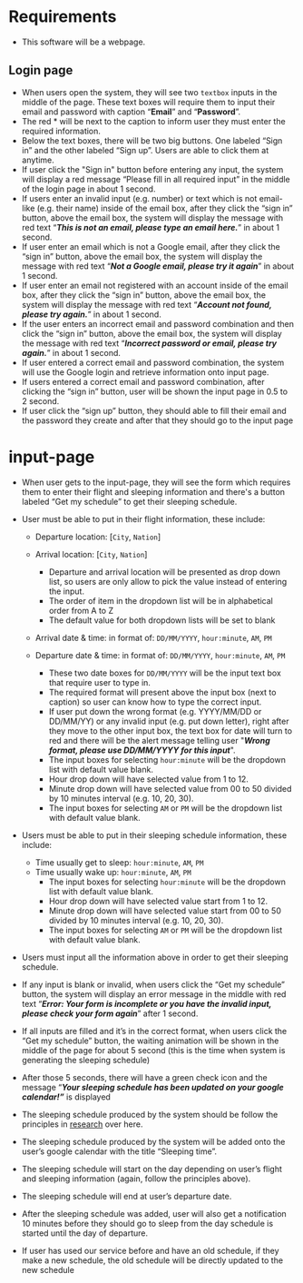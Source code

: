 # Requirements
- This software will be a webpage. 
## Login page
- When users open the system, they will see two `textbox` inputs in the middle of the page. These text boxes will require them to input their email and password with caption “**Email**” and “**Password**”.
- The red * will be next to the caption to inform user they must enter the required information.
- Below the text boxes, there will be two big buttons. One labeled “Sign in” and the other labeled “Sign up”. Users are able to click them at anytime.
- If user click the "Sign in" button before entering any input, the system will display a red message “Please fill in all required input” in the middle of the login page in about 1 second.
- If users enter an invalid input (e.g. number) or text which is not email-like (e.g. their name) inside of the email box, after they click the “sign in” button, above the email box, the system will display the message with red text “***This is not an email, please type an email here.***” in about 1 second.
- If user enter an email which is not a Google email, after they click the “sign in” button, above the email box, the system will display the message with red text “***Not a Google email, please try it again***” in about 1 second.
- If user enter an email not registered with an account inside of the email box, after they click the “sign in” button, above the email box, the system will display the message with red text “***Account not found, please try again.***” in about 1 second.
- If the user enters an incorrect email and password combination and then click the “sign in” button, above the email box, the system will display the message with red text “***Incorrect password or email, please try again.***” in about 1 second.  
- If user entered a correct email and password combination, the system will use the Google login and retrieve information onto input page.
- If users entered a correct email and password combination, after clicking the “sign in” button, user will be shown the input page in 0.5 to 2 second.
- If user click the “sign up” button, they should able to fill their email and the password they create and after that they should go to the input page

# input-page
- When user gets to the input-page, they will see the form which requires them to enter their flight and sleeping information and there's a button labeled “Get my schedule” to get their sleeping schedule.

- User must be able to put in their flight information, these include:

    - Departure location: [`City`, `Nation`]
    - Arrival location: [`City`, `Nation`]
        - Departure and arrival location will be presented as drop down list, so users are only allow to pick the value instead of entering the input.
        - The order of item in the dropdown list will be in alphabetical order from A to Z
        - The default value for both dropdown lists will be set to blank

     - Arrival date & time: in format of: `DD/MM/YYYY`, `hour:minute`, `AM`, `PM`  
     - Departure date & time: in format of: `DD/MM/YYYY`, `hour:minute`, `AM`, `PM`
        - These two date boxes for `DD/MM/YYYY` will be the input text box that require user to type in.
        - The required format will present above the input box (next to caption) so user can know how to type the correct input.
        - If user put down the wrong format (e.g. YYYY/MM/DD or DD/MM/YY) or any invalid input (e.g. put down letter), right after they move to the other input box, the text box for date will turn to red and there will be the alert message telling user "***Wrong format, please use DD/MM/YYYY for this input***".
        - The input boxes for selecting `hour:minute` will be the dropdown list with default value blank.
        - Hour drop down will have selected value from 1 to 12.
        - Minute drop down will have selected value from 00 to 50 divided by 10 minutes interval (e.g. 10, 20, 30).
        - The input boxes for selecting `AM` or `PM` will be the dropdown list with default value blank.


- Users must be able to put in their sleeping schedule information, these include:
    - Time usually get to sleep: `hour:minute`, `AM`, `PM`
    - Time usually wake up: `hour:minute`, `AM`, `PM`
        - The input boxes for selecting `hour:minute` will be the dropdown list with default value blank.
        - Hour drop down will have selected value start from 1 to 12.
        - Minute drop down will have selected value start from 00 to 50 divided by 10 minutes interval (e.g. 10, 20, 30).
        - The input boxes for selecting `AM` or `PM` will be the dropdown list with default value blank.

- Users must input all the information above in order to get their sleeping schedule.
- If any input is blank or invalid, when users click the “Get my schedule” button, the system will display an error message in the middle with red text “***Error: Your form is incomplete or you have the invalid input, please check your form again***” after 1 second.

- If all inputs are filled and it’s in the correct format, when users click the “Get my schedule” button, the waiting animation will be shown in the middle of the page for about 5 second (this is the time when system is generating the sleeping schedule)
- After those 5 seconds, there will have a green check icon and the message “***Your sleeping schedule has been updated on your google calendar!”*** is displayed
- The sleeping schedule produced by the system should be follow the principles in [research](https://www.ncbi.nlm.nih.gov/pmc/articles/PMC2829880/) over here.
- The sleeping schedule produced by the system will be added onto the user’s google calendar with the title “Sleeping time”.
- The sleeping schedule will start on the day depending on user’s flight and sleeping information (again, follow the principles above).
- The sleeping schedule will end at user’s departure date.
- After the sleeping schedule was added, user will also get a notification 10 minutes before they should go to sleep from the day schedule is started until the day of departure.    

- If user has used our service before and have an old schedule, if they make a new schedule, the old schedule will be directly updated to the new schedule
